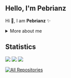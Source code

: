 ## **Hello, I'm Pebrianz**
<!--
<a><img src="./images/anime2.png" width="100%"/></a>
-->
<p>
  
Hi 👋, I am **Pebrianz** ✨

<div>
<details>
  <summary> More about me</summary>

- 🔭 I’m currently on a journey to build **great** things

- 🌱 I’m currently learning **everything** 🤓

- 🤝 I’m looking for help with **finding projects to contribute to!**

- 👨‍💻 All of my projects are available at [pebrianz](https://github.com/pebrianz)

- 💬 Ask me about **open source and web development**

- 📫 Reach me out at **pebrianz117@gmail.com**

</details>
  
</p>

## Statistics
<!--
<img src="./images/anime3.jpg"/>
-->
<a href="https://github.com/pebrianz"><img src="https://github-readme-stats.vercel.app/api?username=pebrianz&theme=midnight-purple"></a>
<a href="https://github.com/pebrianz"><img src="http://github-readme-streak-stats.herokuapp.com/?user=pebrianz&theme=midnight-purple&date_format=M%20j%5B%2C%20Y%5D"></a>
  <img src="https://github-readme-stats.vercel.app/api/top-langs/?username=pebrianz&layout=compact&theme=midnight-purple"/>
 <!--
 <a href="https://wakatime.com/@pebrianz"><img height="150" src="https://github-readme-stats.vercel.app/api/wakatime?username=pebrianz&layout=compact&theme=midnight-purple&langs_count=6" /></a>
 -->
</div>

  <a href="https://github.com/pebrianz?tab=repositories&sort=stargazers"><img alt="All Repositories" title="All Repositories" src="https://custom-icon-badges.herokuapp.com/badge/-All%20Repos-2962FF?style=for-the-badge&logoColor=white&logo=repo"/></a>
